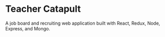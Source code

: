 # Teacher Catapult

A job board and recruiting web application built with React, Redux, Node, Express, and Mongo.

